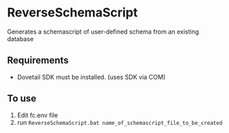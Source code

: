 # ReverseSchemaScript 

Generates a schemascript of user-defined schema from an existing database 

## Requirements
* Dovetail SDK must be installed. (uses SDK via COM)

## To use

1. Edit fc.env file
1. run `ReverseSchemaScript.bat name_of_schemascript_file_to_be_created`
